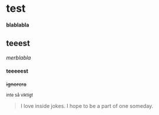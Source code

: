 # test

**blablabla**

## teeest

*merblabla*

#### teeeeest

~~ignorera~~

<sup>inte så viktigt</sup>

> I love inside jokes. I hope to be a part of one someday.